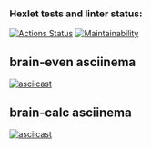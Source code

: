 ### Hexlet tests and linter status:
[![Actions Status](https://github.com/sva24/python-project-49/actions/workflows/hexlet-check.yml/badge.svg)](https://github.com/sva24/python-project-49/actions)
[![Maintainability](https://api.codeclimate.com/v1/badges/9b667465285fb0e8d03a/maintainability)](https://codeclimate.com/github/sva24/python-project-49/maintainability)
## brain-even asciinema
[![asciicast](https://asciinema.org/a/4oG7bT9aVDVE3oTgQbb7owA2D.svg)](https://asciinema.org/a/4oG7bT9aVDVE3oTgQbb7owA2D)
## brain-calc asciinema
[![asciicast](https://asciinema.org/a/tLb7Bqpd7FNr7YaqYtpFW9gtO.svg)](https://asciinema.org/a/tLb7Bqpd7FNr7YaqYtpFW9gtO)
